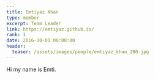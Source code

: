 ```yaml
---
title: Emtiyaz Khan
type: member
excerpt: Team Leader
link: https://emtiyaz.github.io/
rank: 1
date: 2016-10-01 00:00:00
header:
  teaser: /assets/images/people/emtiyaz_khan_200.jpg
---
```


Hi my name is Emti.
